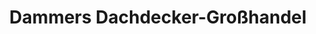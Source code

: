 ---
title: "Dammers Dachdecker-Großhandel"
url: /kiel/dammers-dachdecker-grosshandel/
shop: Baustoffe
---
